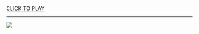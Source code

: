 
<a href="https://premium76.site?title=no_wifi_dinosaur_game_unblocked&ref=13M">CLICK TO PLAY</a></h3>
<hr>

<a href="https://premium76.site?title=no_wifi_dinosaur_game_unblocked&ref=13M"><img src="https://clearcache.store/games.png"></a>


